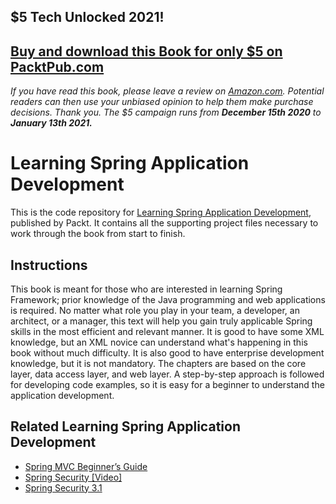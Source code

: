 ## $5 Tech Unlocked 2021!
[Buy and download this Book for only $5 on PacktPub.com](https://www.packtpub.com/product/learning-spring-application-development/9781783987368)
-----
*If you have read this book, please leave a review on [Amazon.com](https://www.amazon.com/gp/product/1783987367).     Potential readers can then use your unbiased opinion to help them make purchase decisions. Thank you. The $5 campaign         runs from __December 15th 2020__ to __January 13th 2021.__*

# Learning Spring Application Development


This is the code repository for [Learning Spring Application Development](https://www.packtpub.com/application-development/learning-spring-application-development?utm_source=github&utm_medium=repository&utm_campaign=9781783987368), published by Packt. It contains all the supporting project files necessary to work through the book from start to finish.

## Instructions
This book is meant for those who are interested in learning Spring Framework;
prior knowledge of the Java programming and web applications is required. No
matter what role you play in your team, a developer, an architect, or a manager,
this text will help you gain truly applicable Spring skills in the most efficient and
relevant manner. It is good to have some XML knowledge, but an XML novice can
understand what's happening in this book without much difficulty. It is also good to
have enterprise development knowledge, but it is not mandatory. The chapters are
based on the core layer, data access layer, and web layer. A step-by-step approach is
followed for developing code examples, so it is easy for a beginner to understand the
application development.


## Related Learning Spring Application Development

* [Spring MVC Beginner’s Guide](https://www.packtpub.com/application-development/spring-mvc-beginner%E2%80%99s-guide?utm_source=github&utm_medium=repository&utm_campaign=9781783284870)
* [Spring Security [Video]](https://www.packtpub.com/application-development/spring-security-video?utm_source=github&utm_medium=repository&utm_campaign=9781782168652)
* [Spring Security 3.1](https://www.packtpub.com/application-development/spring-security-31?utm_source=github&utm_medium=repository&utm_campaign=9781849518260)
